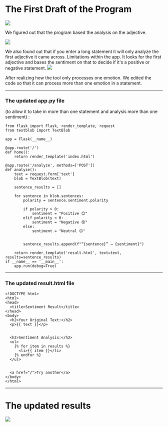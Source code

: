 # The First Draft of the Program
![](https://github.com/price2high/Images-SAWTApp/blob/main/Screenshot%202025-07-12%20132007.png)

We figured out that the program based the analysis on the adjective. 

![](https://github.com/price2high/Images-SAWTApp/blob/main/Screenshot%202025-07-12%20133541.png)

We also found out that if you enter a long statement it will only analyze the first adjective it came across. 
Limitations within the app. It looks for the first adjective and bases the sentiment on that to decide if it's a positive or negative statement.
![](https://github.com/price2high/Images-SAWTApp/blob/main/Screenshot%202025-07-14%20115845.png)

After realizing how the tool only processes one emotion. We edited the code so that it can process more than one emotion in a statement. 

---
### The updated app.py file
(to allow it to take in more than one statement and analysis more than one sentiment) :

```
from flask import Flask, render_template, request
from textblob import TextBlob

app = Flask(__name__)

@app.route('/')
def home():
    return render_template('index.html')

@app.route('/analyze', methods=['POST'])
def analyze():
    text = request.form['text']
    blob = TextBlob(text)

    sentence_results = []

    for sentence in blob.sentences:
        polarity = sentence.sentiment.polarity

        if polarity > 0:
            sentiment = "Positive 😊"
        elif polarity < 0:
            sentiment = "Negative 😡"
        else:
            sentiment = "Neutral 😐"


        sentence_results.append(f"“{sentence}” → {sentiment}")

    return render_template('result.html', text=text, results=sentence_results)
if __name__ == '__main__':
    app.run(debug=True)
```

---

### The updated result.html file 
```
<!DOCTYPE html>
<html>
<head>
  <title>Sentiment Result</title>
</head>
<body>
  <h2>Your Original Text:</h2>
  <p>{{ text }}</p>


  <h2>Sentiment Analysis:</h2>
  <ul>
    {% for item in results %}
      <li>{{ item }}</li>
    {% endfor %}
  </ul>


  <a href="/">Try another</a>
</body>
</html>
```
---
# The updated results
![](https://github.com/price2high/Images-SAWTApp/blob/main/Screenshot%202025-07-12%20140006.png)
